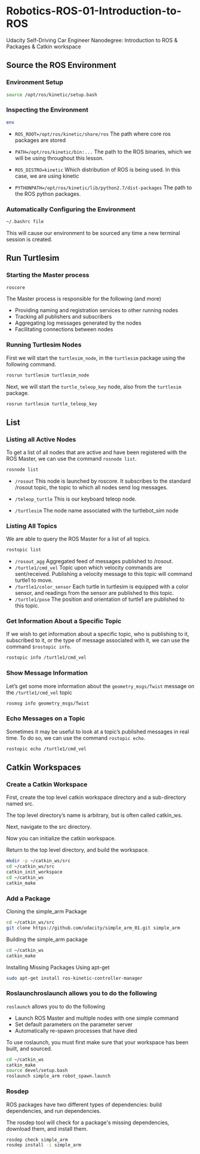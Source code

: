 # Robotics-ROS-01-Introduction-to-ROS
Udacity Self-Driving Car Engineer Nanodegree: Introduction to ROS & Packages & Catkin workspace

## Source the ROS Environment

### Environment Setup
```bash
source /opt/ros/kinetic/setup.bash
```

### Inspecting the Environment
```bash
env
```
- ``ROS_ROOT=/opt/ros/kinetic/share/ros`` The path where core ros packages are stored

- ``PATH=/opt/ros/kinetic/bin:...`` The path to the ROS binaries, which we will be using throughout this lesson.

- ``ROS_DISTRO=kinetic`` Which distribution of ROS is being used. In this case, we are using kinetic

- ``PYTHONPATH=/opt/ros/kinetic/lib/python2.7/dist-packages`` The path to the ROS python packages.

### Automatically Configuring the Environment

```bash
~/.bashrc file
```

This will cause our environment to be sourced any time a new terminal session is created.

## Run Turtlesim
### Starting the Master process

```bash
roscore
```

The Master process is responsible for the following (and more)
- Providing naming and registration services to other running nodes
- Tracking all publishers and subscribers
- Aggregating log messages generated by the nodes
- Facilitating connections between nodes

### Running Turtlesim Nodes

First we will start the ``turtlesim_node``, in the ``turtlesim`` package using the following command.

```bash
rosrun turtlesim turtlesim_node
```

Next, we will start the ``turtle_teleop_key`` node, also from the ``turtlesim`` package.

```bash
rosrun turtlesim turtle_teleop_key
```
## List
### Listing all Active Nodes

To get a list of all nodes that are active and have been registered with the ROS Master, we can use the command ``rosnode list``.

```bash
rosnode list
```

- ``/rosout`` This node is launched by roscore. It subscribes to the standard /rosout topic, the topic to which all nodes send log messages.

- ``/teleop_turtle`` This is our keyboard teleop node. 

- ``/turtlesim`` The node name associated with the turtlebot_sim node

### Listing All Topics

We are able to query the ROS Master for a list of all topics.

```bash
rostopic list
```
- ``/rosout_agg`` Aggregated feed of messages published to /rosout.
- ``/turtle1/cmd_vel`` Topic upon which velocity commands are sent/received. Publishing a velocity message to this topic will command turtle1 to move.
- ``/turtle1/color_sensor`` Each turtle in turtlesim is equipped with a color sensor, and readings from the sensor are published to this topic.
- ``/turtle1/pose`` The position and orientation of turtle1 are published to this topic.

### Get Information About a Specific Topic

If we wish to get information about a specific topic, who is publishing to it, subscribed to it, or the type of message associated with it, we can use the command ``$rostopic info``.

```bash
rostopic info /turtle1/cmd_vel
```

### Show Message Information

Let’s get some more information about the ``geometry_msgs/Twist`` message on the ``/turtle1/cmd_vel`` topic

```bash
rosmsg info geometry_msgs/Twist
```

### Echo Messages on a Topic

Sometimes it may be useful to look at a topic’s published messages in real time. To do so, we can use the command ``rostopic echo``. 

```bash
rostopic echo /turtle1/cmd_vel
```

## Catkin Workspaces

### Create a Catkin Workspace


First, create the top level catkin workspace directory and a sub-directory named src. 

The top level directory’s name is arbitrary, but is often called catkin_ws.

Next, navigate to the src directory.

Now you can initialize the catkin workspace.

Return to the top level directory, and build the workspace.

```bash
mkdir -p ~/catkin_ws/src
cd ~/catkin_ws/src
catkin_init_workspace
cd ~/catkin_ws
catkin_make
```

### Add a Package

Cloning the simple_arm Package

```bash
cd ~/catkin_ws/src
git clone https://github.com/udacity/simple_arm_01.git simple_arm
```

Building the simple_arm package

```bash
cd ~/catkin_ws
catkin_make
```

Installing Missing Packages Using apt-get

```bash
sudo apt-get install ros-kinetic-controller-manager
```

### Roslaunchroslaunch allows you to do the following

``roslaunch`` allows you to do the following
- Launch ROS Master and multiple nodes with one simple command
- Set default parameters on the parameter server
- Automatically re-spawn processes that have died

To use roslaunch, you must first make sure that your workspace has been built, and sourced.

```bash
cd ~/catkin_ws
catkin_make
source devel/setup.bash
roslaunch simple_arm robot_spawn.launch
```

### Rosdep

ROS packages have two different types of dependencies: build dependencies, and run dependencies. 

The rosdep tool will check for a package's missing dependencies, download them, and install them.

```bash
rosdep check simple_arm
rosdep install -i simple_arm
```
